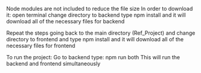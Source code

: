 Node modules are not included to reduce the file size
In order to download it:
open terminal
change directory to backend
type npm install 
and it will download all of the necessary files for backend

Repeat the steps going back to the main directory (Ref_Project)
and change directory to frontend
and type npm install
and it will download all of the necessary files for frontend


To run the project:
Go to backend
type: npm run both 
This will run the backend and frontend simultaneously